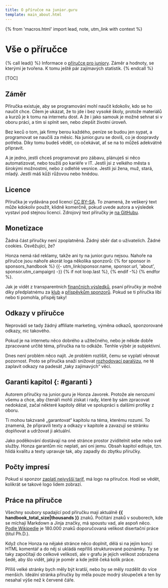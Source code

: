 ```yaml
---
title: O příručce na junior.guru
template: main_about.html
---
```


{% from 'macros.html' import lead, note, utm_link with context %}

# Vše o příručce

{% call lead() %}
Informace o [příručce pro juniory](../handbook/index.md). Záměr a hodnoty, se kterými je tvořena. K tomu ještě pár zajímavých statistik.
{% endcall %}

[TOC]

## Záměr

Příručka existuje, aby se programování mohl naučit kdokoliv, kdo se ho naučit chce.
Cílem je ukázat, že to jde i bez vysoké školy, protože materiálů a kurzů je k tomu na internetu dost.
A že i jako samouk je možné sehnat si v oboru práci, a tím si splnit sen, nebo zlepšit životní úroveň.

Bez keců o tom, jak firmy berou každého, peníze se budou jen sypat, a programovat se naučíš za měsíc.
Na junior.guru se dovíš, co je doopravdy potřeba.
Díky tomu budeš vědět, co očekávat, ať se na to můžeš adekvátně připravit.

A je jedno, jestli chceš programovat pro zábavu, plánuješ si něco automatizovat, nebo toužíš po kariéře v IT.
Jestli jsi z velkého města s širokými možnostmi, nebo z odlehlé vesnice.
Jestli jsi žena, muž, stará, mladý.
Jestli máš kůži růžovou nebo hnědou.

## Licence

Příručka je vydávána pod licencí [CC BY-SA](https://creativecommons.org/licenses/by-sa/4.0/deed.cs).
To znamená, že veškerý text může kdokoliv použít, klidně komerčně, pokud uvede autora a výsledek vystaví pod stejnou licencí.
Zdrojový text příručky je [na GitHubu](https://github.com/juniorguru/junior.guru/tree/main/jg/coop/web/docs/handbook).

## Monetizace

Žádná část příručky není zpoplatněná.
Žádný sběr dat o uživatelích.
Žádné cookies.
Osvěžující, že?

Honza nemá rád reklamy, takže ani ty na junior.guru nejsou.
Nahoře na příručce jsou nahoře akorát loga několika sponzorů:
{% for sponsor in sponsors_handbook %}
  {{- utm_link(sponsor.name, sponsor.url, 'about', sponsor.utm_campaign) -}}
  {% if not loop.last %}, {% endif -%}
{% endfor %}.

Jak je vidět z transparentních [finančních výsledků](./finances.md), psaní příručky je možné díky předplatnému za [klub](../club.md) a [příspěvkům sponzorů](../love.jinja).
Pokud se ti příručka líbí nebo ti pomohla, přispěj taky!

## Odkazy v příručce

Neprovádí se tady žádný affiliate marketing, výměna odkazů, sponzorované odkazy, nic takového.

Pokud je na internetu něco dobrého a užitečného, nebo je někde dobře zpracované určité téma, příručka na to odkáže.
Tenhle výběr je subjektivní.

Dnes není problém něco najít. Je problém rozlišit, čemu se vyplatí věnovat pozornost.
Proto se příručka snaží snižovat [rozhodovací paralýzu](https://cs.wikipedia.org/wiki/Rozhodovac%C3%AD_paral%C3%BDza), ne tě zaplavit odkazy na padesát „taky zajímavých“ věcí.

## Garanti kapitol  {: #garanti }

Autorem příručky na junior.guru je Honza Javorek.
Protože ale nerozumí všemu a chce, aby čtenáři mohli získat i rady, které by sám zpracovat nedokázal, začal některé kapitoly dělat ve spolupráci s dalšími profíky z oboru.

Ti mohou takzvaně „garantovat“ kapitolu na téma, kterému rozumí.
To znamená, že připravili texty a odkazy v kapitole a zavazují se stránku doplňovat a udržovat ji aktuální.

Jako poděkování dostávají na oné stránce prostor zviditelnit sebe nebo své služby.
Honza garantům nic neplatí, ani oni jemu.
Obsah kapitol edituje, tzn. hlídá kvalitu a texty upravuje tak, aby zapadly do zbytku příručky.

## Počty impresí

Pokud si sponzor [zaplatí nejvyšší tarif](../love.jinja), má logo na příručce.
Hodí se vědět, kolikrát se takové logo lidem zobrazí.

<figure class="figure"><div class="chart-figure"><canvas
    class="chart" width="400" height="230"
    data-chart-type="bar"
    data-chart="{{ {
        'labels': {
            'home': 'úvodní stránka',
            'courses': 'katalog kurzů',
            'handbook': 'příručka',
        }|mapping(charts.logo_impressions_breakdown.keys()),
        'datasets': [
            {
                'label': 'průměrný počet impresí měsíčně',
                'data': charts.logo_impressions_breakdown.values()|list,
                'backgroundColor': '#1755d1',
            },
        ],
    }|tojson|forceescape }}"
    data-chart-options="{{ {
        'interaction': {'mode': 'index'},
        'scales': {'y': {'beginAtZero': true}},
    }|tojson|forceescape }}"></canvas></div></figure>

## Práce na příručce

Všechny soubory spadající pod příručku mají aktuálně **{{ handbook_total_size|thousands }}** znaků.
Počítání znaků v souborech, kde se míchají Markdown a Jinja značky, má spoustu vad, ale aspoň něco.
[Podle Wikipedie](https://cs.wikipedia.org/wiki/Diplomov%C3%A1_pr%C3%A1ce) je 180.000 znaků doporučovaná velikost disertační práce (titul Ph.D.).

Když chce Honza na nějaké stránce něco doplnit, dělá si na jejím konci HTML komentář a do něj si ukládá nepříliš strukturované poznámky.
Ty se taky započítají do celkové velikosti, ale v grafu je jejich velikost zobrazena šedě, aby šlo vidět, jaký je poměr a kde ještě čeká kolik práce.

Příliš velké stránky bych měly být kratší, nebo by se měly rozdělit do více menších.
Ideální stránka příručky by měla pouze modrý sloupeček a ten by nesahal výše než k červené čáře.

<div class="chart-scroll"><div class="chart-container"><canvas
    class="chart" width="400" height="300"
    data-chart-type="bar"
    data-chart="{{ {
        'labels': charts.handbook_labels,
        'datasets': [
            {
                'label': 'znaků TODO',
                'data': charts.handbook_notes,
                'backgroundColor': '#a9a9a9',
            },
            {
                'label': 'znaků obsahu',
                'data': charts.handbook,
                'backgroundColor': '#1755d1',
            },
        ],
    }|tojson|forceescape }}"
    data-chart-options="{{ {
        'interaction': {'mode': 'index'},
        'scales': {'x': {'stacked': true}},
        'plugins': {
            'annotation': {
                'common': {'drawTime': 'beforeDatasetsDraw'},
                'annotations': {
                    'threshold': {
                        'value': 20000,
                        'scaleID': 'y',
                        'type': 'line',
                        'borderColor': '#dc3545',
                        'borderWidth': 1,
                    }
                },
            }
        },
    }|tojson|forceescape }}"
    data-chart-milestones-offset-ptc="0"></canvas></div></div>

